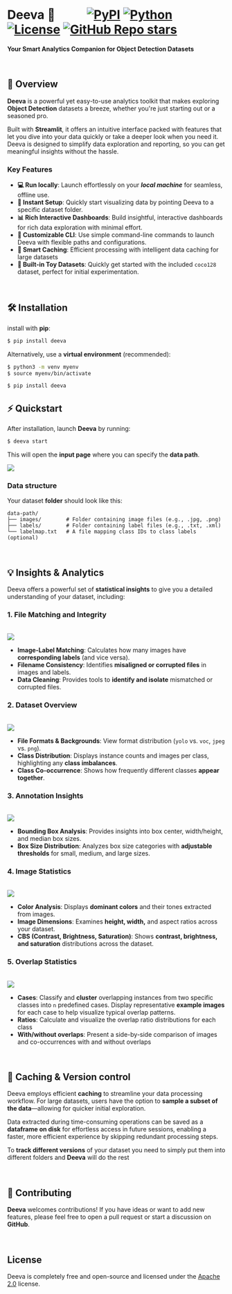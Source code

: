 # Deeva 🚀   &nbsp;&nbsp;&nbsp;&nbsp;&nbsp;&nbsp;&nbsp;&nbsp;&nbsp;  [![PyPI](https://img.shields.io/pypi/v/deeva.svg)](https://pypi.org/project/deeva/) [![Python](https://img.shields.io/badge/python-3.11-blue.svg)](https://www.python.org/) [![License](https://img.shields.io/badge/license-Apache%202.0-green.svg)](https://www.apache.org/licenses/LICENSE-2.0) [![GitHub Repo stars](https://img.shields.io/github/stars/vbyan/deeva?style=social)](https://github.com/vbyan/deeva)

**Your Smart Analytics Companion for Object Detection Datasets**

<br>

## 🎯 Overview

**Deeva** is a powerful yet easy-to-use analytics toolkit that makes exploring **Object Detection** datasets a breeze, whether you're just starting out or a seasoned pro. 

Built with **Streamlit**, it offers an intuitive interface packed with features that let you dive into your data quickly or take a deeper look when you need it.
Deeva is designed to simplify data exploration and reporting, so you can get meaningful insights without the hassle.

### Key Features

- **💻 Run locally**: Launch effortlessly on your **_local machine_** for seamless, offline use.
- **🚀 Instant Setup**: Quickly start visualizing data by pointing Deeva to a specific dataset folder.
- **📊 Rich Interactive Dashboards**: Build insightful, interactive dashboards for rich data exploration with minimal effort.
- **🎨 Customizable CLI**: Use simple command-line commands to launch Deeva with flexible paths and configurations.
- **💾 Smart Caching**: Efficient processing with intelligent data caching for large datasets
- **🎲 Built-in Toy Datasets**: Quickly get started with the included `coco128` dataset, perfect for initial experimentation.

<br>

## 🛠 Installation

install with **pip**:

```bash
$ pip install deeva
```

Alternatively, use a **virtual environment** (recommended):

```bash
$ python3 -m venv myenv
$ source myenv/bin/activate

$ pip install deeva
```

## ⚡ Quickstart
After installation, launch **Deeva** by running:

```bash
$ deeva start
```

This will open the **input page** where you can specify the **data path**.

<img src="https://raw.githubusercontent.com/vbyan/deeva/main/assets/input_page.gif"></img>

### Data structure

Your dataset **folder** should look like this:

```plaintext
data-path/
├── images/        # Folder containing image files (e.g., .jpg, .png)
├── labels/        # Folder containing label files (e.g., .txt, .xml)
└── labelmap.txt   # A file mapping class IDs to class labels (optional)
```
<br>

## 💡 Insights & Analytics

Deeva offers a powerful set of **statistical insights** to give you a detailed understanding of your dataset, including:

### 1. **File Matching and Integrity**

<br> <img src="https://raw.githubusercontent.com/vbyan/deeva/main/assets/data_match.gif">

- **Image-Label Matching**: Calculates how many images have **corresponding labels** (and vice versa).
- **Filename Consistency**: Identifies **misaligned or corrupted files** in images and labels.
- **Data Cleaning**: Provides tools to **identify and isolate** mismatched or corrupted files.


### 2. **Dataset Overview**

<br> <img src="https://raw.githubusercontent.com/vbyan/deeva/main/assets/overall.gif">

- **File Formats & Backgrounds**: View format distribution (`yolo` vs. `voc`, `jpeg` vs. `png`).
- **Class Distribution**: Displays instance counts and images per class, highlighting any **class imbalances**.
- **Class Co-occurrence**: Shows how frequently different classes **appear together**.


### 3. **Annotation Insights**

<br> <img src="https://raw.githubusercontent.com/vbyan/deeva/main/assets/annotations.gif">

- **Bounding Box Analysis**: Provides insights into box center, width/height, and median box sizes.
- **Box Size Distribution**: Analyzes box size categories with **adjustable thresholds** for small, medium, and large sizes.


### 4. **Image Statistics**

<br> <img src="https://raw.githubusercontent.com/vbyan/deeva/main/assets/images.gif">

- **Color Analysis**: Displays **dominant colors** and their tones extracted from images.
- **Image Dimensions**: Examines **height, width,** and aspect ratios across your dataset.
- **CBS (Contrast, Brightness, Saturation)**: Shows **contrast, brightness, and saturation** distributions across the dataset.


### 5. **Overlap Statistics**

<br> <img src="https://raw.githubusercontent.com/vbyan/deeva/main/assets/overlaps.gif">

- **Cases**: Classify and **cluster** overlapping instances from two specific classes into `n` predefined cases. Display representative **example images** for each case to help visualize typical overlap patterns.
- **Ratios**: Calculate and visualize the overlap ratio distributions for each class
- **With/without overlaps**: Present a side-by-side comparison of images and co-occurrences with and without overlaps

<br>

## 🔖 **Caching & Version control**

Deeva employs efficient **caching** to streamline your data processing workflow. For large datasets, users have the option to **sample a subset of the data**—allowing for quicker initial exploration. 

Data extracted during time-consuming operations can be saved as a **dataframe on disk** for effortless access in future sessions, enabling a faster, more efficient experience by skipping redundant processing steps.

To **track different versions** of your dataset you need to simply put them into different folders and **Deeva** will do the rest

<br>

## 🌟 **Contributing**

**Deeva** welcomes contributions! If you have ideas or want to add new features, please feel free to open a pull request or start a discussion on **GitHub**. 

<br>

## License

Deeva is completely free and open-source and licensed under the [Apache 2.0](https://www.apache.org/licenses/LICENSE-2.0) license.



